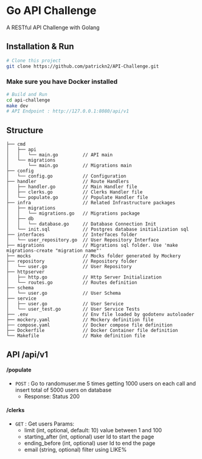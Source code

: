 # Go API Challenge

A RESTful API Challenge with Golang

## Installation & Run

```bash
# Clone this project
git clone https://github.com/patrickn2/API-Challenge.git
```

### Make sure you have Docker installed

```bash
# Build and Run
cd api-challenge
make dev
# API Endpoint : http://127.0.0.1:8080/api/v1
```

## Structure

```
├── cmd
│   ├── api
│   │   └── main.go         // API main
│   └── migrations
│       └── main.go         // Migrations main
├── config
│   └── config.go           // Configuration
├── handler                 // Route Handlers
│   ├── handler.go          // Main Handler file
│   ├── clerks.go           // Clerks Handler file
│   └── populate.go         // Populate Handler file
├── infra                   // Related Infrastructure packages
│   ├── migrations
│   │   └── migrations.go   // Migrations package
│   ├── db
│   │   └── database.go     // Database Connection Init
│   └── init.sql            // Postgres database initialization sql
├── interfaces              // Interfaces folder
│   └── user_repository.go  // User Repository Interface
├── migrations              // Migrations sql folder. Use 'make migrations-create "migration name"'
├── mocks                   // Mocks folder generated by Mockery
├── repository              // Repository folder
│   └── user.go             // User Repository
├── httpserver
│   ├── http.go             // Http Server Initialization
│   └── routes.go           // Routes definition
├── schema
│   └── user.go             // User Schema
├── service
│   ├── user.go             // User Service
│   └── user_test.go        // User Service Tests
├── .env                    // Env file loaded by godotenv autoloader
├── mockery.yaml            // Mockery definition file
├── compose.yaml            // Docker compose file definition
├── Dockerfile              // Docker Container file definition
└── Makefile                // Make definition file
```

## API /api/v1

#### /populate

- `POST` : Go to randomuser.me 5 times getting 1000 users on each call and insert total of 5000 users on database
  - Response: Status 200

#### /clerks

- `GET` : Get users
  Params:
  - limit (int, optional, default: 10) value between 1 and 100
  - starting_after (int, optional) user Id to start the page
  - ending_before (int, optional) user Id to end the page
  - email (string, optional) filter using LIKE%
